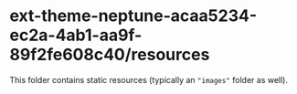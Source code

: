 # ext-theme-neptune-acaa5234-ec2a-4ab1-aa9f-89f2fe608c40/resources

This folder contains static resources (typically an `"images"` folder as well).

